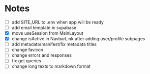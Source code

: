 # Notes

- [ ] add SITE_URL to .env when app will be ready
- [ ] add email template in supabase
- [x] move useSession from MainLayout
- [x] change isActive in NavbarLink after adding user/profile subpages
- [ ] add metadata/manifest/fix metadata titles
- [ ] change favicon
- [ ] change errors and responses
- [ ] fix get queries
- [ ] change long texts to markdown format
